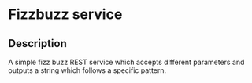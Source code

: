 # Fizzbuzz service

## Description
A simple fizz buzz REST service which accepts different parameters and outputs a string which follows a specific pattern.
